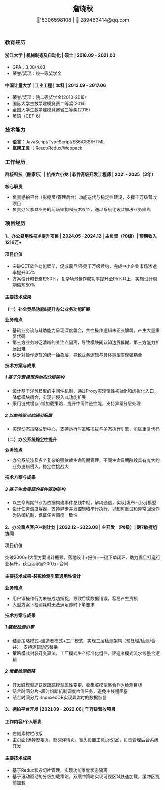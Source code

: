 <div style="display: flex; flex-direction: column; justify-content: center; align-items: center">
  <div style="font-size: 22px; margin: 10px 0px"><strong>詹晓秋</strong></div>
  <div style="font-size: 16px; margin: 2px 0px 27px 0">📱15306598108 | 📧 289463414@qq.com</div>
</div>

### 教育经历

#### 浙江大学 | 机械制造及自动化 | 硕士 | 2018.09 - 2021.03

- GPA：3.38/4.00
- 荣誉/奖项：校一等奖学金

#### 中国计量大学 | 工业工程 | 本科 | 2013.09 - 2017.06

- 荣誉/奖项：院二等奖学金(2013-2016)
- 国际大学生数学建模竞赛二等奖(2016)
- 全国大学生数学建模竞赛省三等奖(2015)
- 英语（CET-6）

### 技术能力

- **语言**：JavaScript/TypeScript/ES6/CSS/HTML
- **框架工具** ：React/Redux/Webpack

### 工作经历

#### 群核科技（酷家乐）| 杭州六小龙 | 软件高级开发工程师 | 2021 - 2025（3年）

**核心职责**

- 负责棚拍平台（影棚页/管理后台）功能迭代与稳定性建设，支撑千万级营收项目
- 负责办公家具业务的前端架构和技术攻坚，通过系统化设计解决业务痛点

### 项目经历

#### 1、办公易用性技术提升项目 | 2024.05 - 2024.12 | 主负责（P0级）| 预期收入1216万+

#### 项目价值

- 突破CET软件功能壁垒，促成震旦/圣奥千万级续约，完成中小企业市场渗透率提升35%
- 方案设计时长缩短50%，复杂场景操作成功率提升至95%以上，实施设计周期缩短50%

#### 主要技术成果

**（一）补全竞品功能&提升办公业务功能扩展**

**业务难点**

- 基础业务流与辅助能力呈现深度耦合，共性操作逻辑未正交解耦，产生大量重复代码
- 第三方业务缺乏清晰的关注点隔离，导致模块间认知边界模糊，第三方能力扩展困难
- 缺乏对操作逻辑的统一抽象层，导致业务逻辑与具体类型实现强耦合

**技术方案与成果**

##### 1 基于洋葱模型的动态分层架构

- 设计基于洋葱模型的中间件机制，通过Proxy实现惰性初始化和虚拟化入口，降低模块耦合，实现非侵入式功能扩展
- 采用链式缓存+懒加载策略，提升中间件链性能，支持异常分层处理

##### 2 以策略驱动的通用配置

- 实现动态策略注册中心，支持运行时策略插拔与多态执行引擎，消除重复代码

**（二）办公系统稳定性提升**

**业务难点**

- 办公系统涉及多个复杂的强依赖生命周期管理，不同生命周期阶段具有庞大的业务逻辑侵入，稳定性挑战大

**技术方案与成果**

##### 3 基于生命周期的事件驱动架构

- 以生命周期节点为依据构建事件总线中枢，解耦通信，实现[发布-订阅]模型
- 设计任务调度容器，支持异步并发控制和串行执行，以超时重试和异常回滚作为防御机制，保证任务调度一致性

#### 2、办公重点客户冲刺计划 | 2022.12 - 2023.08 | 主开发 （P0级）| 跨7敏捷组协同

#### 项目价值

突破2000㎡大型方案设计瓶颈，落地设计+报价+一键下单闭环，助力震旦打造行业标杆，获百丽家居200万+合同

#### 主要技术成果-装配检测引擎通用性设计

**业务难点**

- 用户误操作行为未被成功捕捉，导致后续数据错误，容易产生资损
- 大型方案下检测耗时无法满足即时下单要求

**技术方案与成果**

##### 1 装配检测引擎

- 结合策略模式+建造者模式+工厂模式，实现三层检测架构（预处理/检测/合并），支持逻辑动态替换
- 策略模式封装可变算法，工厂模式生产标准化组件，建造者模式流水线整合逻辑

##### 2 增量检测策略

- 开发脏模型追踪器跟踪模型属性变更，收集脏模型集合作为检测目标
- 结合时间分片+超时熔断机制调度检测任务，避免主线程阻塞
- 结合时间分片+IndexedDB实现异常时的数据恢复

#### 3、棚拍平台开发 | 2021.09 - 2022.06 | 千万级营收项目

#### 工作内容/个人职责

- 左侧素材栏改版
- 主页面(选择影棚页、影棚详情页、镜头设置工具页改版)，负责管理后台系统开发

#### 主要技术成果

- 基于Redux状态切片管理，实现功能维度状态隔离
- 基于滚动驱动的分级加载策略，双缓冲策略实现可视区域快速加载，缓冲区提前加载
